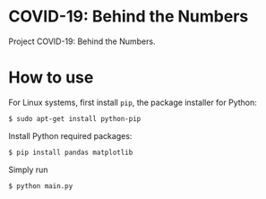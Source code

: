 # COVID-19: Behind the Numbers
Project COVID-19: Behind the Numbers.

# How to use
For Linux systems, first install ```pip```, the package installer for Python:
```bash
$ sudo apt-get install python-pip
```
Install Python required packages:
```bash
$ pip install pandas matplotlib
```
Simply run
```bash
$ python main.py
```
